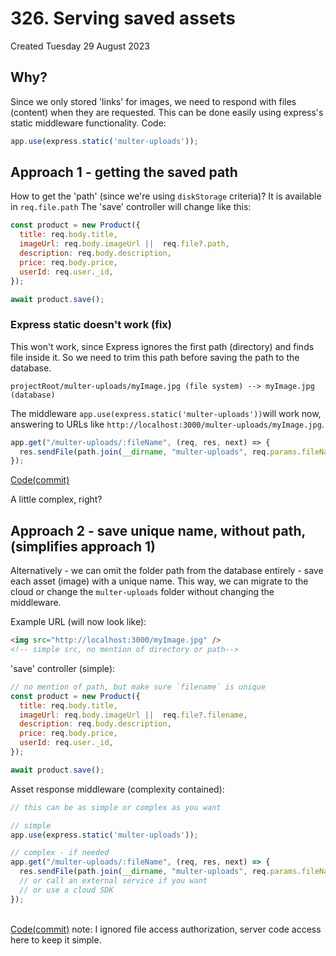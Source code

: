 # 326. Serving saved assets
Created Tuesday 29 August 2023

## Why?
Since we only stored 'links' for images, we need to respond with files (content) when they are requested.
This can be done easily using express's static middleware functionality. Code:
```js
app.use(express.static('multer-uploads'));
```


## Approach 1 - getting the saved path
How to get the 'path' (since we're using `diskStorage` criteria)? 
It is available in `req.file.path`
The 'save' controller will change like this:
```js
const product = new Product({
  title: req.body.title,
  imageUrl: req.body.imageUrl ||  req.file?.path,
  description: req.body.description,
  price: req.body.price,
  userId: req.user._id,
});

await product.save();
```


### Express static doesn't work (fix)
This won't work, since Express ignores the first path (directory) and finds file inside it. So we need to trim this path before saving the path to the database.
```
projectRoot/multer-uploads/myImage.jpg (file system) --> myImage.jpg (database)
```

The middleware `app.use(express.static('multer-uploads'))`will work now, answering to URLs like `http://localhost:3000/multer-uploads/myImage.jpg`.
```js
app.get("/multer-uploads/:fileName", (req, res, next) => {
  res.sendFile(path.join(__dirname, "multer-uploads", req.params.fileName));
});
```
[Code(commit)](https://github.com/exemplar-codes/online-shop-nodejs-branches/commit/621b530e03a3e0d43e2078f708e3b96d54766dee)

A little complex, right?

## Approach 2 - save unique name, without path, (simplifies approach 1)
Alternatively - we can omit the folder path from the database entirely - save each asset (image) with a unique name. This way, we can migrate to the cloud or change the `multer-uploads` folder without changing the middleware.

Example URL (will now look like):
```html
<img src="http://localhost:3000/myImage.jpg" />
<!-- simple src, no mention of directory or path-->
```

'save' controller (simple):
```js
// no mention of path, but make sure `filename` is unique
const product = new Product({
  title: req.body.title,
  imageUrl: req.body.imageUrl ||  req.file?.filename,
  description: req.body.description,
  price: req.body.price,
  userId: req.user._id,
});

await product.save();
```

Asset response middleware (complexity contained):
```js
// this can be as simple or complex as you want

// simple
app.use(express.static('multer-uploads'));

// complex - if needed
app.get("/multer-uploads/:fileName", (req, res, next) => {
  res.sendFile(path.join(__dirname, "multer-uploads", req.params.fileName));
  // or call an external service if you want
  // or use a cloud SDK
});
```

&nbsp;  
[Code(commit)](https://github.com/exemplar-codes/online-shop-nodejs-branches/commit/d3998fdee97ab700ffb503229f8f17dd0e9bc187)
note: I ignored file access authorization, server code access here to keep it simple.